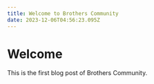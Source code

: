 ```yaml
---
title: Welcome to Brothers Community
date: 2023-12-06T04:56:23.095Z
---
```


# Welcome

This is the first blog post of Brothers Community.
